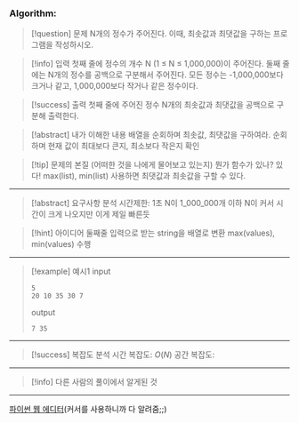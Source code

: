 ### Algorithm:

> [!question] 문제
> N개의 정수가 주어진다. 이때, 최솟값과 최댓값을 구하는 프로그램을 작성하시오.

> [!info] 입력
> 첫째 줄에 정수의 개수 N (1 ≤ N ≤ 1,000,000)이 주어진다. 둘째 줄에는 N개의 정수를 공백으로 구분해서 주어진다. 모든 정수는 -1,000,000보다 크거나 같고, 1,000,000보다 작거나 같은 정수이다.

> [!success] 출력
> 첫째 줄에 주어진 정수 N개의 최솟값과 최댓값을 공백으로 구분해 출력한다.

> [!abstract] 내가 이해한 내용
> 배열을 순회하며 최솟값, 최댓값을 구하여라.
> 순회하며 현재 값이 최대보다 큰지, 최소보다 작은지 확인

> [!tip] 문제의 본질 (어떠한 것을 나에게 물어보고 있는지)
> 뭔가 함수가 있나? 있다!
> max(list), min(list) 사용하면 최댓값과 최솟값을 구할 수 있다.

---

> [!abstract] 요구사항 분석
> 시간제한: 1초
> N이 1_000_000개 이하
> N이 커서 시간이 크게 나오지만 이게 제일 빠른듯

> [!hint] 아이디어
> 둘째줄 입력으로 받는 string을 배열로 변환
> max(values), min(values) 수행

---

> [!example] 예시1
> input
>
> ```
> 5
> 20 10 35 30 7
> ```
>
> output
>
> ```
> 7 35
> ```

---

> [!success] 복잡도 분석
> 시간 복잡도: $O(N)$
> 공간 복잡도:

---

> [!info] 다른 사람의 풀이에서 알게된 것

---

[파이썬 웹 에디터](https://www.online-python.com/)(커서를 사용하니까 다 알려줌;;)
